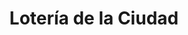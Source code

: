 ---
title: "Lotería de la Ciudad"
url: /ciudad-autonoma-de-buenos-aires/loteria-de-la-ciudad-avenida-cordoba-4/
shop: lotería
---